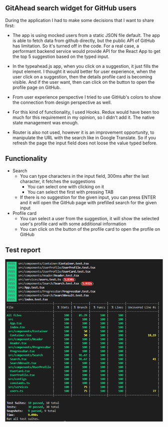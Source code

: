 ## GitAhead search widget for GitHub users

During the application I had to make some decisions that I want to share first:
- The app is using mocked users from a static JSON file default. The app is able to fetch data from github directly, but the public API of GitHub has limitation. So it's turned off in the code. For a real case, a performant backend service would provide API for the React App to get the top 5 suggestion based on the typed input.

- In the typeahead.js app, when you click on a suggestion, it just fills the input element. I thought it would better for user experience, when the user click on a suggestion, then the details profile card is becoming visible. And if the user want, then can click on the button to open the profile page on GitHub.

- From user experience perspective I tried to use GitHub's colors to show the connection from design perspective as well.

- For this kind of functionality, I used Hooks. Redux would have been too much for this requirement in my opinion, so I didn't add it. The native state management was enough.
- Router is also not used, however it is an improvement opportunity, to manipulate the URL with the search like in Google Translate. So if you refresh the page the input field does not loose the value typed before.

## Functionality

- Search
  - You can type characters in the input field, 300ms after the last character, it fetches the suggestions
    - You can select one with clicking on it
    - You can select the first with pressing TAB
  - If there is no suggestion for the given input, you can press ENTER and it will open the GitHub page with prefilled search for the given input
- Profile card
  - You can select a user from the suggestion, it will show the selected user's profile card with some additional information
  - You can click on the button of the profile card to open the profile on GitHub

## Test report

![Image of test report](https://github.com/vartomi/gitahead/blob/master/wiki/images/image.png)
